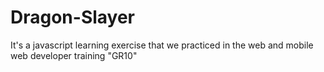# Dragon-Slayer
It's a javascript learning exercise that we practiced in the web and mobile web developer training "GR10"

